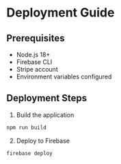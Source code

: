 # Deployment Guide

## Prerequisites
- Node.js 18+
- Firebase CLI
- Stripe account
- Environment variables configured

## Deployment Steps
1. Build the application
```bash
npm run build
```

2. Deploy to Firebase
```bash
firebase deploy
```